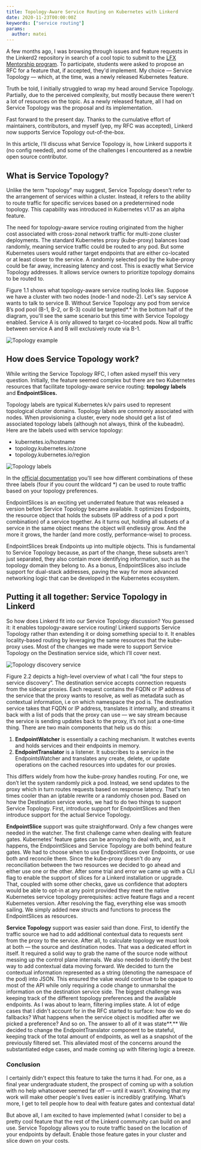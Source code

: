 ```yaml
---
title: Topology-Aware Service Routing on Kubernetes with Linkerd
date: 2020-11-23T00:00:00Z
keywords: ["service routing"]
params:
  author: matei
---
```


A few months ago, I was browsing through issues and feature requests in the
Linkerd2 repository in search of a cool topic to submit to the
[LFX Mentorship program](https://github.com/cncf/mentoring). To participate,
students were asked to propose an RFC for a feature that, if accepted, they'd
implement. My choice — Service Topology — which, at the time, was a newly
released Kubernetes feature.

Truth be told, I initially struggled to wrap my head around Service Topology.
Partially, due to the perceived complexity, but mostly because there weren't a
lot of resources on the topic. As a newly released feature, all I had on Service
Topology was the proposal and its implementation.

Fast forward to the present day. Thanks to the cumulative effort of maintainers,
contributors, and myself (yep, my RFC was accepted), Linkerd now supports
Service Topology out-of-the-box.

In this article, I’ll discuss what Service Topology is, how Linkerd supports it
(no config needed), and some of the challenges I encountered as a newbie open
source contributor.

## What is Service Topology?

Unlike the term "topology" may suggest, Service Topology doesn't refer to the
arrangement of services within a cluster. Instead, it refers to the ability to
route traffic for specific services based on a predetermined node topology. This
capability was introduced in Kubernetes v1.17 as an alpha feature.

The need for topology-aware service routing originated from the higher cost
associated with cross-zonal network traffic for multi-zone cluster deployments.
The standard Kubernetes proxy (kube-proxy) balances load randomly, meaning
service traffic could be routed to any pod. But some Kubernetes users would
rather target endpoints that are either co-located or at least closer to the
service. A randomly selected pod by the kube-proxy could be far away, increasing
latency and cost. This is exactly what Service Topology addresses. It allows
service owners to prioritize topology domains to be routed to.

Figure 1.1 shows what topology-aware service routing looks like. Suppose we have
a cluster with two nodes (node-1 and node-2). Let's say service A wants to talk
to service B. Without Service Topology any pod from service B’s pod pool (B-1,
B-2, or B-3) could be targeted*.* In the bottom half of the diagram, you'll see
the same scenario but this time with Service Topology enabled. Service A is only
allowed to target co-located pods. Now all traffic between service A and B will
exclusively route via B-1.

![Topology example](topology-example.png "An example of Service Topology")

## How does Service Topology work?

While writing the Service Topology RFC, I often asked myself this very question.
Initially, the feature seemed complex but there are two Kubernetes resources
that facilitate topology-aware service routing: **topology** **labels** and
**EndpointSlices.**

Topology labels are typical Kubernetes k/v pairs used to represent topological
cluster domains. Topology labels are commonly associated with nodes. When
provisioning a cluster, every node should get a list of associated topology
labels (although not always, think of the kubeadm). Here are the labels used
with service topology:

- kubernetes.io/hostname
- topology.kubernetes.io/zone
- topology.kubernetes.io/region

![Topology labels](topology-labels.png "The different topological domains of a cluster, as given by topology label")

In the
[official documentation](https://kubernetes.io/docs/concepts/services-networking/service-topology/#examples)
you'll see how different combinations of these three labels (four if you count
the wildcard \*) can be used to route traffic based on your topology
preferences.

EndpointSlices is an exciting yet underrated feature that was released a version
before Service Topology became available. It optimizes Endpoints, the resource
object that holds the subsets (IP address of a pod x port combination) of a
service together. As it turns out, holding all subsets of a service in the same
object means the object will endlessly grow. And the more it grows, the harder
(and more costly, performance-wise) to process.

EndpointSlices break Endpoints up into multiple objects. This is fundamental to
Service Topology because, as part of the change, these subsets aren't just
separated, they also contain more identifying information, such as the topology
domain they belong to. As a bonus, EndpointSlices also include support for
dual-stack addresses, paving the way for more advanced networking logic that can
be developed in the Kubernetes ecosystem.

## Putting it all together: Service Topology in Linkerd

So how does Linkerd fit into our Service Topology discussion? You guessed it: it
enables topology-aware service routing! Linkerd supports Service Topology rather
than extending it or doing something special to it. It enables locality-based
routing by leveraging the same resources that the kube-proxy uses. Most of the
changes we made were to support Service Topology on the Destination service
side, which I’ll cover next.

![Topology discovery service](topology-discovery-service.png "An overly simplified view of service discovery in Linkerd")

Figure 2.2 depicts a high-level overview of what I call “the four steps to
service discovery”. The destination service accepts connection requests from the
sidecar proxies. Each request contains the FQDN or IP address of the service
that the proxy wants to resolve, as well as metadata such as contextual
information, i.e on which namespace the pod is. The destination service takes
that FQDN or IP address, translates it internally, and streams it back with a
list of pods that the proxy can use — we say stream because the service is
sending updates back to the proxy, it’s not just a one-time thing. There are two
main components that help us do this:

1. **EndpointWatcher** is essentially a caching mechanism. It watches events and
   holds services and their endpoints in memory.
2. **EndpointTranslator** is a listener. It subscribes to a service in the
   EndpointsWatcher and translates any create, delete, or update operations on
   the cached resources into updates for our proxies.

This differs widely from how the kube-proxy handles routing. For one, we don’t
let the system randomly pick a pod. Instead, we send updates to the proxy which
in turn routes requests based on response latency. That's ten times cooler than
an iptable rewrite or a randomly chosen pod. Based on how the Destination
service works, we had to do two things to support Service Topology. First,
introduce support for EndpointSlices and then introduce support for the actual
Service Topology.

**EndpointSlice** support was quite straightforward. Only a few changes were
needed in the watcher. The first challenge came when dealing with feature gates.
Kubernetes' feature gates can be annoying to deal with, and, as it happens, the
EndpointSlices and Service Topology are both behind feature gates. We had to
choose when to use EndpointSlices over Endpoints, or use both and reconcile
them. Since the kube-proxy doesn't do any reconciliation between the two
resources we decided to go ahead and either use one or the other. After some
trial and error we came up with a CLI flag to enable the support of slices for a
Linkerd installation or upgrade. That, coupled with some other checks, gave us
confidence that adopters would be able to opt-in at any point provided they meet
the native Kubernetes service topology prerequisites: active feature flags and a
recent Kubernetes version. After resolving the flag, everything else was smooth
sailing. We simply added new structs and functions to process the EndpointSlices
as resources.

**Service Topology** support was easier said than done. First, to identify the
traffic source we had to add additional contextual data to requests sent from
the proxy to the service. After all, to calculate topology we must look at both
— the source and destination nodes. That was a dedicated effort in itself. It
required a solid way to grab the name of the source node without messing up the
control plane internals. We also needed to identify the best way to add
contextual data moving forward. We decided to turn the contextual information
represented as a string (denoting the namespace of the pod) into JSON. This
ensured the value would continue to be opaque to most of the API while only
requiring a code change to unmarshal the information on the destination service
side. The biggest challenge was keeping track of the different topology
preferences and the available endpoints. As I was about to learn, filtering
implies state. A lot of edge cases that I didn't account for in the RFC started
to surface: how do we do fallbacks? What happens when the service object is
modified after we picked a preference? And so on. The answer to all of it was
state**.** We decided to change the EndpointTranslator component to be stateful,
keeping track of the total amount of endpoints, as well as a snapshot of the
previously filtered set. This alleviated most of the concerns around the
substantiated edge cases, and made coming up with filtering logic a breeze.

### Conclusion

I certainly didn't expect this feature to take the turns it had. For one, as a
final year undergraduate student, the prospect of coming up with a solution with
no help whatsoever seemed far off — until it wasn’t. Knowing that my work will
make other people's lives easier is incredibly gratifying. What’s more, I get to
tell people how to deal with feature gates and contextual data!

But above all, I am excited to have implemented (what I consider to be) a pretty
cool feature that the rest of the Linkerd community can build on and use.
Service Topology allows you to route traffic based on the location of your
endpoints by default. Enable those feature gates in your cluster and slice down
on your costs.
